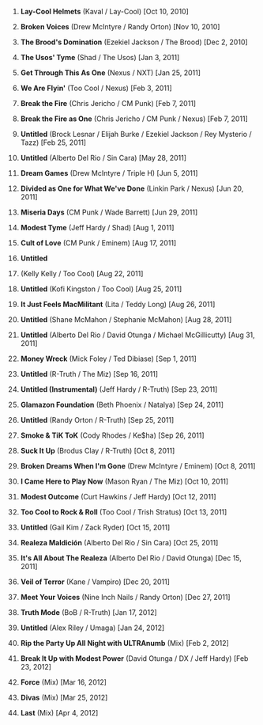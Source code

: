 01. **Lay-Cool Helmets** 
(Kaval / Lay-Cool) [Oct 10, 2010] 

02. **Broken Voices** 
(Drew McIntyre / Randy Orton) [Nov 10, 2010] 

03. **The Brood's Domination** 
(Ezekiel Jackson / The Brood) [Dec 2, 2010]

04. **The Usos' Tyme** 
(Shad / The Usos) [Jan 3, 2011]

05. **Get Through This As One** 
(Nexus / NXT) [Jan 25, 2011]

06. **We Are Flyin'** 
(Too Cool / Nexus) [Feb 3, 2011]

07. **Break the Fire** 
(Chris Jericho / CM Punk) [Feb 7, 2011]

08. **Break the Fire as One** 
(Chris Jericho / CM Punk / Nexus) [Feb 7, 2011]

09. **Untitled** 
(Brock Lesnar / Elijah Burke / Ezekiel Jackson / Rey Mysterio / Tazz) [Feb 25, 2011]

10. **Untitled** 
(Alberto Del Rio / Sin Cara) [May 28, 2011]

11. **Dream Games** 
(Drew McIntyre / Triple H) [Jun 5, 2011]

12. **Divided as One for What We've Done** 
(Linkin Park / Nexus) [Jun 20, 2011]

13. **Miseria Days** 
(CM Punk / Wade Barrett) [Jun 29, 2011]

14. **Modest Tyme** 
(Jeff Hardy / Shad) [Aug 1, 2011]

15. **Cult of Love** 
(CM Punk / Eminem) [Aug 17, 2011]

16. **Untitled** 
17. (Kelly Kelly / Too Cool) [Aug 22, 2011]

17. **Untitled** 
(Kofi Kingston / Too Cool) [Aug 25, 2011]

18. **It Just Feels MacMilitant** 
(Lita / Teddy Long) [Aug 26, 2011]

19. **Untitled** 
(Shane McMahon / Stephanie McMahon) [Aug 28, 2011]

20. **Untitled** 
(Alberto Del Rio / David Otunga / Michael McGillicutty) [Aug 31, 2011]

21. **Money Wreck** 
(Mick Foley / Ted Dibiase) [Sep 1, 2011] 

22. **Untitled** 
(R-Truth / The Miz) [Sep 16, 2011]

23. **Untitled (Instrumental)** 
(Jeff Hardy / R-Truth) [Sep 23, 2011]

24. **Glamazon Foundation** 
(Beth Phoenix / Natalya) [Sep 24, 2011]

25. **Untitled** 
(Randy Orton / R-Truth) [Sep 25, 2011]

26. **Smoke & TiK ToK** 
(Cody Rhodes / Ke$ha) [Sep 26, 2011]

27. **Suck It Up** 
(Brodus Clay / R-Truth) [Oct 8, 2011]

28. **Broken Dreams When I'm Gone** 
(Drew McIntyre / Eminem) [Oct 8, 2011]

29. **I Came Here to Play Now** 
(Mason Ryan / The Miz) [Oct 10, 2011]

30. **Modest Outcome** 
(Curt Hawkins / Jeff Hardy) [Oct 12, 2011]

31. **Too Cool to Rock & Roll** 
(Too Cool / Trish Stratus) [Oct 13, 2011]

32. **Untitled** 
(Gail Kim / Zack Ryder) [Oct 15, 2011]

33. **Realeza Maldición** 
(Alberto Del Rio / Sin Cara) [Oct 25, 2011]

34. **It's All About The Realeza** 
(Alberto Del Rio / David Otunga) [Dec 15, 2011]

35. **Veil of Terror** 
(Kane / Vampiro) [Dec 20, 2011]

36. **Meet Your Voices** 
(Nine Inch Nails / Randy Orton) [Dec 27, 2011]

37. **Truth Mode** 
(BoB / R-Truth) [Jan 17, 2012]

38. **Untitled** 
(Alex Riley / Umaga) [Jan 24, 2012]

39. **Rip the Party Up All Night with ULTRAnumb** 
(Mix) [Feb 2, 2012]

40. **Break It Up with Modest Power** 
(David Otunga / DX / Jeff Hardy) [Feb 23, 2012]

41. **Force** 
(Mix) [Mar 16, 2012]

42. **Divas** 
(Mix) [Mar 25, 2012]

43. **Last** 
(Mix) [Apr 4, 2012]

